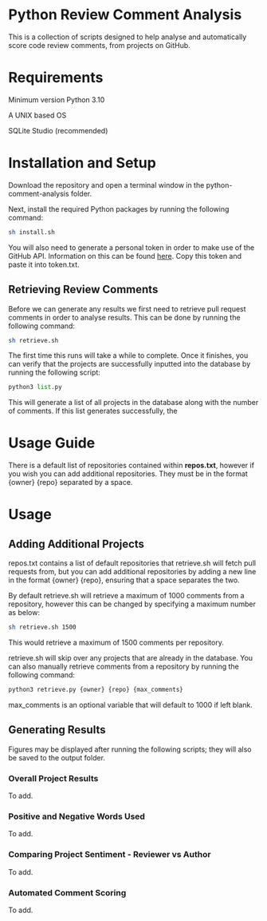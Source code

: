 # Python Review Comment Analysis
This is a collection of scripts designed to help analyse and automatically score code review comments, from projects on GitHub.

# Requirements
Minimum version Python 3.10

A UNIX based OS

SQLite Studio (recommended)

# Installation and Setup
Download the repository and open a terminal window in the python-comment-analysis folder.

Next, install the required Python packages by running the following command:
```sh
sh install.sh
```
You will also need to generate a personal token in order to make use of the GitHub API. Information on this can be found [here](https://docs.github.com/en/enterprise-server@3.4/authentication/keeping-your-account-and-data-secure/creating-a-personal-access-token). Copy this token and paste it into token.txt.

## Retrieving Review Comments
Before we can generate any results we first need to retrieve pull request comments in order to analyse results. This can be done by running the following command:
```sh
sh retrieve.sh
```

The first time this runs will take a while to complete. Once it finishes, you can verify that the projects are successfully inputted into the database by running the following script:

```python
python3 list.py
```
This will generate a list of all projects in the database along with the number of comments. If this list generates successfully, the 
# Usage Guide
There is a default list of repositories contained within **repos.txt**, however if you wish you can add additional repositories. They must be in the format {owner} {repo} separated by a space.

# Usage

## Adding Additional Projects
repos.txt contains a list of default repositories that retrieve.sh will fetch pull requests from, but you can add additional repositories by adding a new line in the format {owner} {repo}, ensuring that a space separates the two.

By default retrieve.sh will retrieve a maximum of 1000 comments from a repository, however this can be changed by specifying a maximum number as below:
```sh
sh retrieve.sh 1500
```
This would retrieve a maximum of 1500 comments per repository. 

retrieve.sh will skip over any projects that are already in the database. You can also manually retrieve comments from a repository by running the following command:
```python
python3 retrieve.py {owner} {repo} {max_comments}
```
max_comments is an optional variable that will default to 1000 if left blank.

## Generating Results
Figures may be displayed after running the following scripts; they will also be saved to the output folder.

### Overall Project Results
To add.

### Positive and Negative Words Used
To add.

### Comparing Project Sentiment - Reviewer vs Author
To add.

### Automated Comment Scoring
To add.
